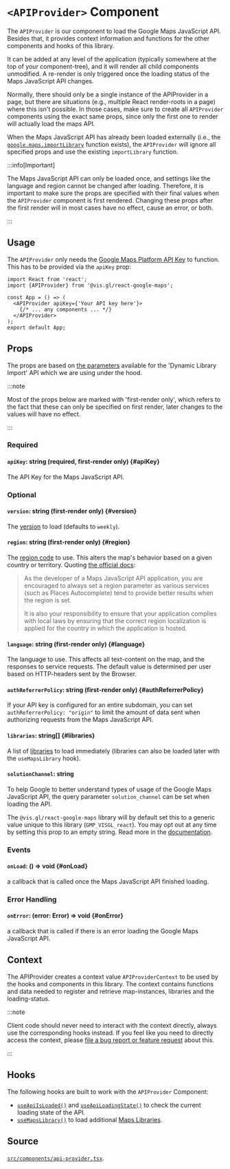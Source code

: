 # `<APIProvider>` Component

The `APIProvider` is our component to load the Google Maps JavaScript API.
Besides that, it provides context information and functions for the other
components and hooks of this library.

It can be added at any level of the application (typically somewhere
at the top of your component-tree), and it will render all child components
unmodified. A re-render is only triggered once the loading status of the
Maps JavaScript API changes.

Normally, there should only be a single instance of the APIProvider in a page,
but there are situations (e.g., multiple React render-roots in a page) where
this isn't possible. In those cases, make sure to create all `APIProvider`
components using the exact same props, since only the first one to
render will actually load the maps API.

When the Maps JavaScript API has already been loaded externally
(i.e., the [`google.maps.importLibrary`][gmp-import-library] function exists),
the
`APIProvider` will ignore all specified props and use the existing
`importLibrary` function.

:::info[Important]

The Maps JavaScript API can only be loaded once, and settings like the
language and region cannot be changed after loading. Therefore, it is
important to make sure the props are specified with their final values when
the `APIProvider` component is first rendered. Changing these props after the
first render will in most cases have no effect, cause an error, or both.

:::

## Usage

The `APIProvider` only needs the [Google Maps Platform API Key][gmp-api-keys] to function.
This has to be provided via the `apiKey` prop:

```tsx
import React from 'react';
import {APIProvider} from '@vis.gl/react-google-maps';

const App = () => (
  <APIProvider apiKey={'Your API key here'}>
    {/* ... any components ... */}
  </APIProvider>
);
export default App;
```

## Props

The props are based on [the parameters][gmp-params] available for the
'Dynamic Library Import' API which we are using under the hood.

:::note

Most of the props below are marked with 'first-render only',
which refers to the fact that these can only be specified on
first render, later changes to the values will have no effect.

:::

### Required

#### `apiKey`: string (required, first-render only) {#apiKey}

The API Key for the Maps JavaScript API.

### Optional

#### `version`: string (first-render only) {#version}

The [version][gmp-api-version] to load (defaults to `weekly`).

#### `region`: string (first-render only) {#region}

The [region code][gmp-region] to use. This alters the map's behavior based on a
given country or territory. Quoting [the official docs][gmp-region]:

> As the developer of a Maps JavaScript API application, you are encouraged
> to always set a region parameter as various services (such as Places
> Autocomplete) tend to provide better results when the region is set.
>
> It is also your responsibility to ensure that your application complies with
> local laws by ensuring that the correct region localization is applied for the
> country in which the application is hosted.

#### `language`: string (first-render only) {#language}

The language to use.
This affects all text-content on the map, and the responses to service requests.
The default value is determined per user based on HTTP-headers sent by the Browser.

#### `authReferrerPolicy`: string (first-render only) {#authReferrerPolicy}

If your API key is configured for an entire subdomain,
you can set `authReferrerPolicy: "origin"` to limit the amount of data sent
when authorizing requests from the Maps JavaScript API.

#### `libraries`: string[] {#libraries}

A list of [libraries][gmp-libs] to load immediately
(libraries can also be loaded later with the `useMapsLibrary` hook).

#### `solutionChannel`: string

To help Google to better understand types of usage of the Google Maps
JavaScript API, the query parameter `solution_channel` can be set when
loading the API.

The `@vis.gl/react-google-maps` library will by default set
this to a generic value unique to this library (`GMP_VISGL_react`). You may
opt out at any time by setting this prop to an empty string.
Read more in the [documentation][gmp-solutions-usage].

### Events

#### `onLoad`: () => void {#onLoad}

a callback that is called once the Maps JavaScript
API finished loading.

### Error Handling

#### `onError`: (error: Error) => void {#onError}

a callback that is called if there is an error loading
the Google Maps JavaScript API.

## Context

The APIProvider creates a context value `APIProviderContext` to be used by
the hooks and components in this library.
The context contains functions and data needed to register and retrieve
map-instances, libraries and the loading-status.

:::note

Client code should never need to interact with the context directly, always
use the corresponding hooks instead.
If you feel like you need to directly access the context, please [file a
bug report or feature request][rgm-new-issue] about this.

:::

## Hooks

The following hooks are built to work with the `APIProvider` Component:

- [`useApiIsLoaded()`](../hooks/use-api-is-loaded.md) and [`useApiLoadingState()`](../hooks/use-api-loading-status.md) to check the current loading state of the API.
- [`useMapsLibrary()`](../hooks/use-maps-library.md) to load additional [Maps Libraries][gmp-libs].

## Source

[`src/components/api-provider.tsx`][api-provider-src].

[gmp-import-library]: https://developers.google.com/maps/documentation/javascript/load-maps-js-api#dynamic-library-import
[gmp-api-keys]: https://developers.google.com/maps/documentation/javascript/get-api-key
[gmp-params]: https://developers.google.com/maps/documentation/javascript/load-maps-js-api#required_parameters
[gmp-api-version]: https://developers.google.com/maps/documentation/javascript/versions
[gmp-libs]: https://developers.google.com/maps/documentation/javascript/libraries
[gmp-region]: https://developers.google.com/maps/documentation/javascript/localization#Region
[gmp-lang]: https://developers.google.com/maps/documentation/javascript/localization
[gmp-solutions-usage]: https://developers.google.com/maps/reporting-and-monitoring/reporting#solutions-usage
[api-provider-src]: https://github.com/visgl/react-google-maps/blob/main/src/components/api-provider.tsx
[rgm-new-issue]: https://github.com/visgl/react-google-maps/issues/new/choose
